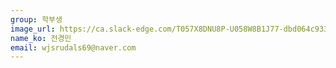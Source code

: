 ```yaml
---
group: 학부생
image_url: https://ca.slack-edge.com/T057X8DNU8P-U058W8B1J77-dbd064c93395-512
name_ko: 전경민
email: wjsrudals69@naver.com
---
```

